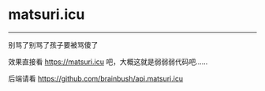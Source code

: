 # matsuri.icu

---

别骂了别骂了孩子要被骂傻了

效果直接看 https://matsuri.icu 吧，大概这就是弱弱弱代码吧……

后端请看 https://github.com/brainbush/api.matsuri.icu